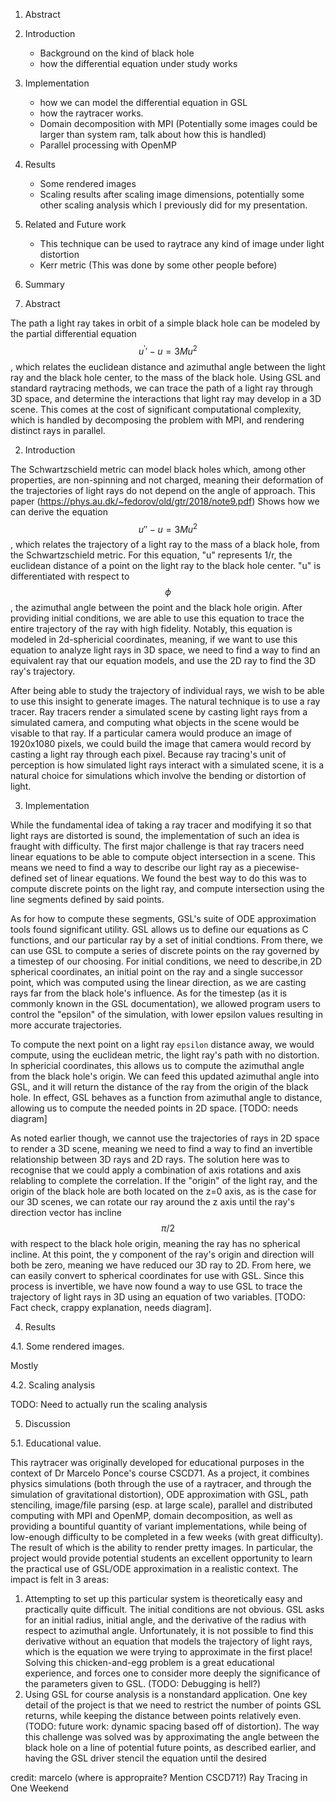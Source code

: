 1. Abstract
2. Introduction
     * Background on the kind of black hole
     * how the differential equation under study works
3. Implementation
     * how we can model the differential equation in GSL
     * how the raytracer works.
     * Domain decomposition with MPI (Potentially some images could be larger than system ram, talk about how this is handled)
     * Parallel processing with OpenMP
4. Results
     * Some rendered images
     * Scaling results after scaling image dimensions, potentially some other scaling analysis
       which I previously did for my presentation.
5. Related and Future work
     * This technique can be used to raytrace any kind of image under light distortion
     * Kerr metric (This was done by some other people before)
6. Summary

1. Abstract

The path a light ray takes in orbit of a simple black hole can be modeled by the partial differential equation
$$u^\prime\prime - u = 3Mu^2$$, which relates the euclidean distance and azimuthal angle between the light ray
and the black hole center, to the mass of the black hole. Using GSL and standard raytracing methods, we can trace
the path of a light ray through 3D space, and determine the interactions that light ray may develop in a 3D scene.
This comes at the cost of significant computational complexity, which is handled by decomposing the problem with
MPI, and rendering distinct rays in parallel.

2. Introduction

The Schwartzschield metric can model black holes which, among other properties, are non-spinning and not charged, 
meaning their deformation of the trajectories of light rays do not depend on the angle of approach. This paper
(https://phys.au.dk/~fedorov/old/gtr/2018/note9.pdf) Shows how we can derive the equation $$ u'' - u = 3Mu^2 $$, which
relates the trajectory of a light ray to the mass of a black hole, from the Schwartzschield metric. For this equation,
"u" represents 1/r, the euclidean distance of a point on the light ray to the black hole center. "u" is differentiated
with respect to $$ \phi $$, the azimuthal angle between the point and the black hole origin. After providing initial
conditions, we are able to use this equation to trace the entire trajectory of the ray with high fidelity. Notably, this
equation is modeled in 2d-sphericial coordinates, meaning, if we want to use this equation to analyze light rays in 3D
space, we need to find a way to find an equivalent ray that our equation models, and use the 2D ray to find the 3D ray's
trajectory.

After being able to study the trajectory of individual rays, we wish to be able to use this insight to generate images.
The natural technique is to use a ray tracer. Ray tracers render a simulated scene by casting light rays from a
simulated camera, and computing what objects in the scene would be visable to that ray. If a particular camera would
produce an image of 1920x1080 pixels, we could build the image that camera would record by casting a light ray through
each pixel. Because ray tracing's unit of perception is how simulated light rays interact with a simulated scene, it is
a natural choice for simulations which involve the bending or distortion of light.

3. Implementation

While the fundamental idea of taking a ray tracer and modifying it so that light rays are distorted is sound, the
implementation of such an idea is fraught with difficulty. The first major challenge is that ray tracers need linear
equations to be able to compute object intersection in a scene. This means we need to find a way to describe our light
ray as a piecewise-defined set of linear equations. We found the best way to do this was to compute discrete points on
the light ray, and compute intersection using the line segments defined by said points. 

As for how to compute these segments, GSL's suite of ODE approximation tools found significant utility. GSL allows us to
define our equations as C functions, and our particular ray by a set of initial condtions. From there, we can use GSL to
compute a series of discrete points on the ray governed by a timestep of our choosing. For initial conditions, we need
to describe,in 2D spherical coordinates, an initial point on the ray and a single successor point, which was computed
using the linear direction, as we are casting rays far from the black hole's influence. As for the timestep (as it is
commonly known in the GSL documentation), we allowed program users to control the "epsilon" of the simulation, with
lower epsilon values resulting in more accurate trajectories. 

To compute the next point on a light ray `epsilon` distance away, we would compute, using the euclidean metric, the light ray's path with no distortion. In sphericial coordinates, this allows us to compute the azimuthal angle from the black hole's origin. We can feed this updated azimuthal angle into GSL, and it will return the distance of the ray from the origin of the black hole. In effect, GSL behaves as a function from azimuthal angle to distance, allowing us to compute the needed points in 2D space.  [TODO: needs diagram]

As noted earlier though, we cannot use the trajectories of rays in 2D space to render a 3D scene, meaning we need to
find a way to find an invertible relationship between 3D rays and 2D rays. The solution here was to recognise that we
could apply a combination of axis rotations and axis relabling to complete the correlation. If the "origin" of the light
ray, and the origin of the black hole are both located on the z=0 axis, as is the case for our 3D scenes, we can rotate
our ray around the z axis until the ray's direction vector has incline $$ \pi / 2 $$ with respect to the black hole
origin, meaning the ray has no spherical incline. At this point, the y component of the ray's origin and direction will
both be zero, meaning we have reduced our 3D ray to 2D. From here, we can easily convert to spherical coordinates for
use with GSL. Since this process is invertible, we have now found a way to use GSL to trace the trajectory of light rays
in 3D using an equation of two variables. [TODO: Fact check, crappy explanation, needs diagram].

4. Results

4.1. Some rendered images.

Mostly 

4.2. Scaling analysis

TODO: Need to actually run the scaling analysis



5. Discussion

5.1. Educational value.

This raytracer was originally developed for educational purposes in the context of Dr Marcelo Ponce's course CSCD71. As
a project, it combines physics simulations (both through the use of a raytracer, and through the simulation of
gravitational distortion), ODE approximation with GSL, path stenciling, image/file parsing (esp. at large scale),
parallel and distributed computing with MPI and OpenMP, domain decomposition, as well as providing a bountiful quantity
of variant implementations, while being of low-enough difficulty to be completed in a few weeks (with great difficulty).
The result of which is the ability to render pretty images. In particular, the project would provide potential students
an excellent opportunity to learn the practical use of GSL/ODE approximation in a realistic context. The impact is felt
in 3 areas:

1. Attempting to set up this particular system is theoretically easy and practically quite difficult. The initial
   conditions are not obvious. GSL asks for an initial radius, initial angle, and the derivative of the radius with
   respect to azimuthal angle. Unfortunately, it is not possible to find this derivative without an equation that models
   the trajectory of light rays, which is the equation we were trying to approximate in the first place! Solving this
   chicken-and-egg problem is a great educational experience, and forces one to consider more deeply the significance
   of the parameters given to GSL. (TODO: Debugging is hell?)
2. Using GSL for course analysis is a nonstandard application. One key detail of the project is that we need to restrict
   the number of points GSL returns, while keeping the distance between points relatively even. (TODO: future work:
   dynamic spacing based off of distortion). The way this challenge was solved was by approximating the angle between
   the black hole on a line of potential future points, as described earlier, and having the GSL driver stencil the
   equation until the desired 


credit:
marcelo (where is appropraite? Mention CSCD71?)
Ray Tracing in One Weekend
